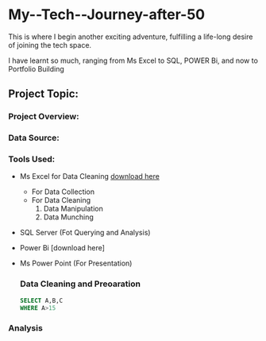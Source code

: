 # My--Tech--Journey-after-50

This is where I begin another exciting adventure, fulfilling a life-long desire of joining the tech space.

I have learnt so much, ranging from Ms Excel to SQL, POWER Bi, and now to Portfolio Building

## Project Topic:

### Project Overview: 

### Data Source:

### Tools Used:
- Ms Excel for Data Cleaning [download here](https://www.microsoft.com)
  - For Data Collection
  - For Data Cleaning
    1. Data Manipulation
    2. Data Munching
- SQL Server (Fot Querying and Analysis)
- Power Bi [download here]
- Ms Power Point (For Presentation)

  ### Data Cleaning and Preoaration

  ``` SQL
  SELECT A,B,C
  WHERE A>15
  ```

### Analysis


